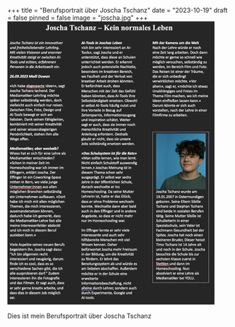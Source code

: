 +++
title = "Berufsportrait über Joscha Tschanz"
date = "2023-10-19"
draft = false
pinned = false
image = "joscha.jpg"
+++
![](mittel-bildschirmfoto-2023-10-19-um-09.40.03-.jpeg)

Dies ist mein Berufsportrait über Joscha Tschanz